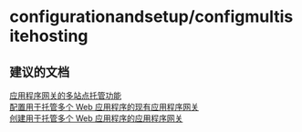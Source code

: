 <properties
    pageTitle="configurationandsetup/configmultisitehosting"
    description="configurationandsetup/configmultisitehosting"
    service="microsoft.network"
    resource="applicationgateways"
    authors="radwiv"
    displayOrder=""
    selfHelpType="generic"
    supportTopicIds="32582827"
    resourceTags=""
    productPesIds="15922"
    cloudEnvironments="public"
/>


# <a name="configurationandsetupconfigmultisitehosting"></a>configurationandsetup/configmultisitehosting

## <a name="recommended-documents"></a>**建议的文档**

[应用程序网关的多站点托管功能](https://docs.microsoft.com/azure/application-gateway/application-gateway-multi-site-overview)<br>
[配置用于托管多个 Web 应用程序的现有应用程序网关](https://docs.microsoft.com/azure/application-gateway/application-gateway-create-multisite-portal)<br>
[创建用于托管多个 Web 应用程序的应用程序网关](https://docs.microsoft.com/azure/application-gateway/application-gateway-create-multisite-azureresourcemanager-powershell)

